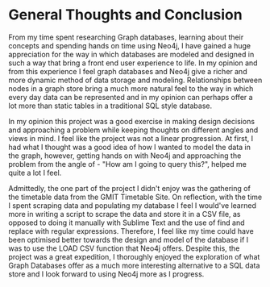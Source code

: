 # General Thoughts and Conclusion

From my time spent researching Graph databases, learning about their concepts and spending hands on time using Neo4j, I have gained a huge appreciation for the way in which databases are modeled and designed in such a way that bring a front end user experience to life. In my opinion and from this experience I feel graph databases and Neo4j give a richer and more dynamic method of data storage and modeling. Relationships between nodes in a graph store bring a much more natural feel to the way in which every day data can be represented and in my opinion can perhaps offer a lot more than static tables in a traditional SQL style database.

In my opinion this project was a good exercise in making design decisions and approaching a problem while keeping thoughts on different angles and views in mind. I feel like the project was not a linear progression. At first, I had what I thought was a good idea of how I wanted to model the data in the graph, however, getting hands on with Neo4j and approaching the problem from the angle of - "How am I going to query this?", helped me quite a lot I feel.

Admittedly, the one part of the project I didn't enjoy was the gathering of the timetable data from the GMIT Timetable Site. On reflection, with the time I spent scraping data and populating my database I feel I would've learned more in writing a script to scrape the data and store it in a CSV file, as opposed to doing it manually with Sublime Text and the use of find and replace with regular expressions. Therefore, I feel like my time could have been optimised better towards the design and model of the database if I was to use the LOAD CSV function that Neo4j offers. 
Despite this, the project was a great expedition, I thoroughly enjoyed the exploration of what Graph Databases offer as a much more interesting alternative to a SQL data store and I look forward to using Neo4j more as I progress.